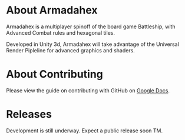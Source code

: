 # About Armadahex
Armadahex is a multiplayer spinoff of the board game Battleship, with Advanced Combat rules and hexagonal tiles.

Developed in Unity 3d, Armadahex will take advantage of the Universal Render Pipleline for advanced graphics and shaders.

# About Contributing
Please view the guide on contributing with GitHub on [Google Docs](https://docs.google.com/document/d/1VzWAz2csM-IKl1G8QbqtiLcwP03_bQJLtlkP-rpUkFw/edit#heading=h.1h04ikcp1fg5).

# Releases
Development is still underway. Expect a public release soon TM.

